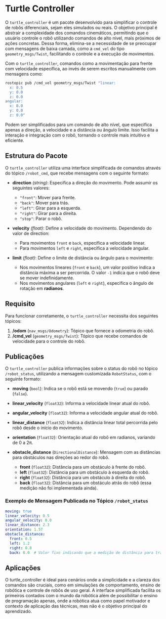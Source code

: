 # Turtle Controller

O `turtle_controller` é um pacote desenvolvido para simplificar o controle de robôs diferenciais, sejam eles simulados ou reais. O objetivo principal é abstrair a complexidade dos comandos cinemáticos, permitindo que o usuário controle o robô utilizando comandos de alto nível, mais próximos de ações concretas. Dessa forma, elimina-se a necessidade de se preocupar com mensagens de baixa camada, como a `cmd_vel` do tipo `geometry_msgs/Twist`, facilitando o controle e a execução de movimentos.

Com o `turtle_controller`, comandos como a movimentação para frente com velocidade específica, ao invés de serem escritos manualmente com mensagens como:

```bash
rostopic pub /cmd_vel geometry_msgs/Twist "linear:
  x: 0.5
  y: 0.0
  z: 0.0
angular:
  x: 0.0
  y: 0.0
  z: 0.0"
```

Podem ser simplificados para um comando de alto nível, que especifica apenas a direção, a velocidade e a distância ou ângulo limite. Isso facilita a interação e integração com o robô, tornando o controle mais intuitivo e eficiente.

## Estrutura do Pacote
O `turtle_controller` utiliza uma interface simplificada de comandos através do tópico `/robot_cmd`, que recebe mensagens com o seguinte formato:

- __direction__ _(string)_: Especifica a direção do movimento. Pode assumir os seguintes valores:

    - `"front"`: Mover para frente.
    - `"back"`: Mover para trás.
    - `"left"`: Girar para a esquerda.
    - `"right"`: Girar para a direita.
    - `"stop"`: Parar o robô.

- __velocity__ _(float)_: Define a velocidade do movimento. Dependendo do valor de direction:

    - Para movimentos `front` e `back`, especifica a velocidade linear.
    - Para movimentos `left` e `right`, especifica a velocidade angular.

- __limit__ _(float)_: Define o limite de distância ou ângulo para o movimento:
    - Nos movimentos lineares (`front` e `back`), um valor positivo indica a distância máxima a ser percorrida. O valor `-1` indica que o robô deve se mover indefinidamente.
    - Nos movimentos angulares (`left` e `right`), especifica o ângulo de rotação em __radianos__.


## Requisito

Para funcionar corretamente, o `turtle_controller` necessita dos seguintes tópicos:

1. __/odom__ (`nav_msgs/Odometry`): Tópico que fornece a odometria do robô.
2. __/cmd_vel__ (`geometry_msgs/Twist`): Tópico que recebe comandos de velocidade para o controle do robô.

## Publicações

O `turtle_controller` publica informações sobre o status do robô no tópico `/robot_status`, utilizando a mensagem customizada `RobotStatus`, com o seguinte formato:

- **moving** (`bool`): Indica se o robô está se movendo (`true`) ou parado (`false`).
- **linear_velocity** (`float32`): Informa a velocidade linear atual do robô.
- **angular_velocity** (`float32`): Informa a velocidade angular atual do robô.
- **linear_distance** (`float32`): Indica a distância linear total percorrida pelo robô desde o início do movimento.
- **orientation** (`float32`): Orientação atual do robô em radianos, variando de 0 a 2π.
- **obstacle_distance** (`DirectionalDistance`): Mensagem com as distâncias para obstáculos nas direções ao redor do robô.

    - **front** (`float32`): Distância para um obstáculo à frente do robô.
    - **left** (`float32`): Distância para um obstáculo à esquerda do robô.
    - **right** (`float32`): Distância para um obstáculo à direita do robô.
    - **back** (`float32`): Distância para um obstáculo atrás do robô (essa medição não foi implementada ainda).
### Exemplo de Mensagem Publicada no Tópico `/robot_status`
```yaml
moving: true
linear_velocity: 0.5
angular_velocity: 0.0
linear_distance: 2.3
orientation: 1.57
obstacle_distance:
  front: 0.5
  left: 1.2
  right: 0.8
  back: 0.0  # Valor fixo indicando que a medição de distância para trás não foi implementada
```
## Aplicações

O turtle_controller é ideal para cenários onde a simplicidade e a clareza dos comandos são cruciais, como em simulações de comportamento, ensino de robótica e controle de robôs de uso geral. A interface simplificada facilita os primeiros contados com o mundo da robótica além de possibilitar o ensino de programação apenas, onde a robótica atua como papel motivador e contexto de aplicação das técnicas, mas não é o objetivo principal do aprendizado. 